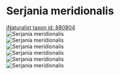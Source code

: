 
Serjania meridionalis
=====================
  
[iNaturalist taxon id: 880804](https://www.inaturalist.org/taxa/880804)  
![Serjania meridionalis](https://inaturalist-open-data.s3.amazonaws.com/photos/118462545/medium.jpg)  
![Serjania meridionalis](https://inaturalist-open-data.s3.amazonaws.com/photos/118462522/medium.jpg)  
![Serjania meridionalis](https://inaturalist-open-data.s3.amazonaws.com/photos/118462564/medium.jpg)  
![Serjania meridionalis](https://inaturalist-open-data.s3.amazonaws.com/photos/37214851/medium.jpeg)  
![Serjania meridionalis](https://inaturalist-open-data.s3.amazonaws.com/photos/37214971/medium.jpeg)  
![Serjania meridionalis](https://inaturalist-open-data.s3.amazonaws.com/photos/37215082/medium.jpeg)